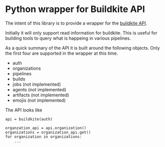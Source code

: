 Python wrapper for Buildkite API
================================

The intent of this library is to provide a wrapper for the
[buildkite API](https://buildkite.com/docs/api).

Initially it will only support read information for buildkite.
This is useful for building tools to query what is happeing in
various pipelines.

As a quick summary of the API it is built around the following
objects.  Only the first four are supported in the wrapper at
this time.

* auth
* organizations
* pipelines
* builds
* jobs (not implemented)
* agents (not implemented)
* artifacts (not implemented)
* emojis (not implemented)


The API looks like

```
api = buildkite(auth)

organzation_api = api.organization()
organizations = organization_api.get()
for organization in organizations:
    ...
```
